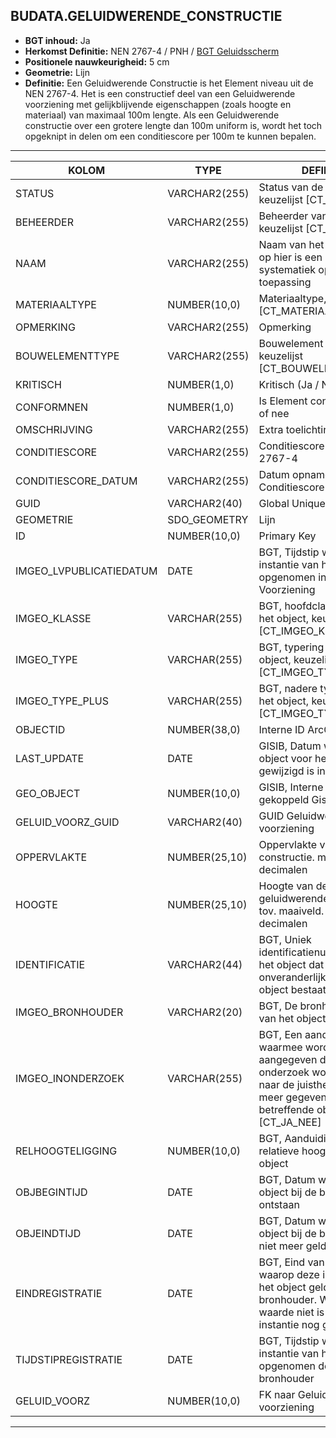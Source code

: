 ﻿## BUDATA.GELUIDWERENDE_CONSTRUCTIE


* __BGT inhoud:__ Ja
* __Herkomst Definitie:__ NEN 2767-4 / PNH / [BGT Geluidsscherm](http://imgeo.geostandaarden.nl/def/imgeo-object/scheiding/geluidsscherm "BGT Geluidsscherm")
* __Positionele nauwkeurigheid:__ 5 cm
* __Geometrie:__ Lijn
* __Definitie:__ Een Geluidwerende Constructie is het Element niveau uit de NEN 2767-4. Het is een constructief deel van een Geluidwerende voorziening met gelijkblijvende eigenschappen (zoals hoogte en materiaal) van maximaal 100m lengte.
Als een Geluidwerende constructie over een grotere lengte dan 100m uniform is, wordt het toch opgeknipt in delen om een conditiescore per 100m te kunnen bepalen.


***

|KOLOM                               |TYPE              |DEFINITIE|
|------                              |----              |-----    |
|STATUS                              |VARCHAR2(255)     |Status van de gegevens, keuzelijst [CT_STATUS]|
|BEHEERDER                           |VARCHAR2(255)     |Beheerder van het object, keuzelijst [CT_BEHEERDER]|
|NAAM                                |VARCHAR2(255)     |Naam van het Element. Let op hier is een naamgevings systematiek op van toepassing|
|MATERIAALTYPE                       |NUMBER(10,0)      |Materiaaltype, keuzelijst [CT_MATERIAALTYPE]|
|OPMERKING                           |VARCHAR2(255)     |Opmerking|
|BOUWELEMENTTYPE                     |VARCHAR2(255)     |Bouwelement type, keuzelijst [CT_BOUWELEMENT_TYPE]|
|KRITISCH                            |NUMBER(1,0)       |Kritisch (Ja / Nee)|
|CONFORMNEN                          |NUMBER(1,0)       |Is Element conform NEN ja of nee|
|OMSCHRIJVING                        |VARCHAR2(255)     |Extra toelichting|
|CONDITIESCORE                       |VARCHAR2(255)     |Conditiescore conform NEN 2767-4|
|CONDITIESCORE_DATUM                 |VARCHAR2(255)     |Datum opname Conditiescore|
|GUID                                |VARCHAR2(40)      |Global Unique Identifier|
|GEOMETRIE                           |SDO_GEOMETRY      |Lijn|
|ID                                  |NUMBER(10,0)      |Primary Key|
|IMGEO_LVPUBLICATIEDATUM             |DATE              |BGT, Tijdstip waarop deze instantie van het object is opgenomen in de Landelijke Voorziening|
|IMGEO_KLASSE                        |VARCHAR(255)      |BGT, hoofdclassificatie van het object, keuzelijst [CT_IMGEO_KLASSE]|
|IMGEO_TYPE                          |VARCHAR(255)      |BGT, typering van het object, keuzelijst [CT_IMGEO_TYPE] |
|IMGEO_TYPE_PLUS                     |VARCHAR(255)      |BGT, nadere typering van het object, keuzelijst [CT_IMGEO_TYPE_PLUS]|
|OBJECTID                            |NUMBER(38,0)      |Interne ID ArcGIS|
|LAST_UPDATE                         |DATE              |GISIB, Datum waarop het object voor het laatst gewijzigd is in GISIB|
|GEO_OBJECT                          |NUMBER(10,0)      |GISIB, Interne ID van gekoppeld Gisib geo object|
|GELUID_VOORZ_GUID                   |VARCHAR2(40)      |GUID Geluidwerende voorziening|
|OPPERVLAKTE                         |NUMBER(25,10)     |Oppervlakte van de constructie. m2, 2 decimalen|
|HOOGTE                              |NUMBER(25,10)     |Hoogte van de geluidwerende constructie tov. maaiveld. In meters, 2 decimalen|
|IDENTIFICATIE                       |VARCHAR2(44)      |BGT, Uniek identificatienummer voor het object dat onveranderlijk is zolang het object bestaat|
|IMGEO_BRONHOUDER                    |VARCHAR2(20)      |BGT, De bronhoudercode van het object|
|IMGEO_INONDERZOEK                   |VARCHAR(255)      |BGT, Een aanduiding waarmee wordt aangegeven dat een onderzoek wordt uitgevoerd naar de juistheid van een of meer gegevens van het betreffende object: Ja/Nee [CT_JA_NEE] |
|RELHOOGTELIGGING                    |NUMBER(10,0)      |BGT, Aanduiding voor de relatieve hoogte van het object|
|OBJBEGINTIJD                        |DATE              |BGT, Datum waarop het object bij de bronhouder is ontstaan|
|OBJEINDTIJD                         |DATE              |BGT, Datum waarop het object bij de bronhouder niet meer geldig is|
|EINDREGISTRATIE                     |DATE              |BGT, Eind van de periode waarop deze instantie van het object geldig is bij de bronhouder. Wanneer deze waarde niet is ingevuld is de instantie nog geldig|
|TIJDSTIPREGISTRATIE                 |DATE              |BGT, Tijdstip waarop deze instantie van het object is opgenomen door de bronhouder|
|GELUID_VOORZ                        |NUMBER(10,0)      |FK naar Geluidwerende voorziening|


***


